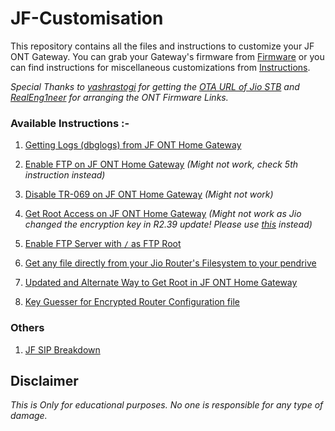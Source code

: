 # JF-Customisation

This repository contains all the files and instructions to customize your JF ONT Gateway. You can grab your Gateway's firmware from [Firmware](https://github.com/JFC-Group/JF-Customisation/tree/master/Router%20Firmware/) or you can find instructions for miscellaneous customizations from [Instructions](https://github.com/JFC-Group/JF-Customisation/tree/master/Instructions/).

*Special Thanks to [yashrastogi](https://broadbandforum.co/members/yashrastogi.81002/) for getting the [OTA URL of Jio STB](https://broadbandforum.co/threads/jio-stb-jhsd200-ota-link.209956/) and [RealEng1neer](https://github.com/RealEng1neer) for arranging the ONT Firmware Links.*

### Available Instructions :-

1. [Getting Logs (dbglogs) from JF ONT Home Gateway](https://github.com/JFC-Group/JF-Customisation/blob/master/Instructions/Get-dbglogs-JF-ONT-Home-Gateway.md)

2. [Enable FTP on JF ONT Home Gateway](https://github.com/JFC-Group/JF-Customisation/blob/master/Instructions/Enable-FTP-JF-ONT-Home-Gateway.md) *(Might not work, check 5th instruction instead)*

3. [Disable TR-069 on JF ONT Home Gateway](https://github.com/JFC-Group/JF-Customisation/blob/master/Instructions/Disable-TR-069-JF-ONT-Home-Gateway.md) *(Might not work)*

4. [Get Root Access on JF ONT Home Gateway](https://github.com/JFC-Group/JF-Customisation/blob/master/Instructions/Get-Root-Access-JF-ONT-Home-Gateway.md) *(Might not work as Jio changed the encryption key in R2.39 update! Please use [this](https://github.com/JFC-Group/JF-Customisation/blob/master/Instructions/Alternate-Way-To-Get-Root-Access-JF-ONT-Home-Gateway.md) instead)*

5. [Enable FTP Server with `/` as FTP Root](https://github.com/JFC-Group/JF-Customisation/blob/master/Instructions/Enable-Root-FTP-JF-ONT-Home-Gateway.md)

6. [Get any file directly from your Jio Router's Filesystem to your pendrive](https://github.com/JFC-Group/JF-Customisation/blob/master/Instructions/Get-Any-File-From-JF-ONT-Home-Gateway.md)

7. [Updated and Alternate Way to Get Root in JF ONT Home Gateway](https://github.com/JFC-Group/JF-Customisation/blob/master/Instructions/Alternate-Way-To-Get-Root-Access-JF-ONT-Home-Gateway.md)

8. [Key Guesser for Encrypted Router Configuration file](https://github.com/JFC-Group/JF-Customisation/blob/master/keyguesser.py)
### Others

1. [JF SIP Breakdown](https://github.com/JFC-Group/JF-Customisation/blob/master/Research/SIP.md)

## Disclaimer
*This is Only for educational purposes. No one is responsible for any type of damage.*
